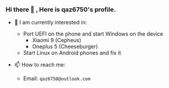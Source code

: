 ### Hi there 👋 , Here is qaz6750's profile.

* 🔭 I am currently interested in:
  * Port UEFI on the phone and start Windows on the device
    * Xiaomi 9  (Cepheus)
    * Oneplus 5 (Cheeseburger)
  * Start Linux on Android phones and fix it

* 📫 How to reach me: 
  * Email: `qaz6750@outlook.com`
